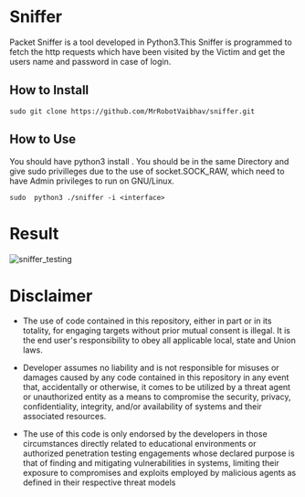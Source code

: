 # Sniffer
Packet Sniffer is a tool developed in Python3.This Sniffer is programmed to fetch the http requests which have been visited by the Victim and get the users name and password in case of login.


## How to Install
`sudo git clone https://github.com/MrRobotVaibhav/sniffer.git`


## How to Use
You should have python3 install .
You should be in the same Directory and give sudo privilleges due to  the use of socket.SOCK_RAW, which need to have Admin privileges to run on GNU/Linux.

`sudo  python3 ./sniffer -i <interface>`
# Result
![sniffer_testing](https://user-images.githubusercontent.com/80875411/204772751-1ec8241e-efd5-444a-9da7-e33455431dba.png)


# Disclaimer
* The use of code contained in this repository, either in part or in its totality, for engaging targets without prior mutual consent is illegal. It is the end user's responsibility to obey all applicable local, state and Union laws.

* Developer assumes no liability and is not responsible for misuses or damages caused by any code contained in this repository in any event that, accidentally or otherwise, it comes to be utilized by a threat agent or unauthorized entity as a means to compromise the security, privacy, confidentiality, integrity, and/or availability of systems and their associated resources.

* The use of this code is only endorsed by the developers in those circumstances directly related to educational environments or authorized penetration testing engagements whose declared purpose is that of finding and mitigating vulnerabilities in systems, limiting their exposure to compromises and exploits employed by malicious agents as defined in their respective threat models
